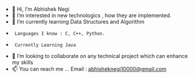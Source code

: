 - 👋 Hi, I’m Abhishek Negi
- 👀 I’m interested in new technologics , how they are implemented.
- 🌱 I’m currently learning Data Structures and Algorithm
-      Languages I know : C, C++, Python.
-      Currently Learning Java
- 💞️ I’m looking to collaborate on any technical project which can enhance my skills
- 📫 You can reach me ...
      Email : abhisheknegi10000@gmail.com

<!---
AbhishekNegi001/AbhishekNegi001 is a ✨ special ✨ repository because its `README.md` (this file) appears on your GitHub profile.
You can click the Preview link to take a look at your changes.
--->
